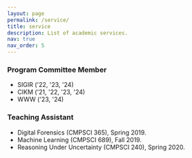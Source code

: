 ```yaml
---
layout: page
permalink: /service/
title: service
description: List of academic services.
nav: true
nav_order: 5
---
```


### Program Committee Member 
* SIGIR (&#39;22, &#39;23, &#39;24)
* CIKM (&#39;21, &#39;22, &#39;23, &#39;24)
* WWW (&#39;23, &#39;24)


### Teaching Assistant
* Digital Forensics (CMPSCI 365), Spring 2019.
* Machine Learning (CMPSCI 689), Fall 2019.
* Reasoning Under Uncertainty (CMPSCI 240), Spring 2020.

